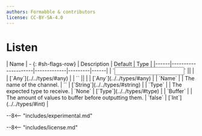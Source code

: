 ```yaml
---
authors: Formabble & contributors
license: CC-BY-SA-4.0
---
```



# Listen

<div class="sh-parameters" markdown="1">
| Name | - {: #sh-flags-row} | Description | Default | Type |
|------|---------------------|-------------|---------|------|
| `<input>` || | | [`Any`](../../types/#any) |
| `<output>` || | | [`Any`](../../types/#any) |
| `Name` |  | The name of the channel. | `` | [`String`](../../types/#string) |
| `Type` |  | The expected type to receive. | `None` | [`Type`](../../types/#type) |
| `Buffer` |  | The amount of values to buffer before outputting them. | `false` | [`Int`](../../types/#int) |

</div>

--8<-- "includes/experimental.md"



--8<-- "includes/license.md"

